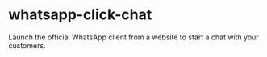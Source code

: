 # whatsapp-click-chat
Launch the official WhatsApp client from a website to start a chat with your customers. 
